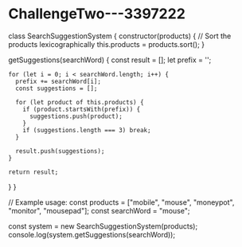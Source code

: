 # ChallengeTwo---3397222
class SearchSuggestionSystem {
  constructor(products) {
    // Sort the products lexicographically
    this.products = products.sort();
  }

  getSuggestions(searchWord) {
    const result = [];
    let prefix = '';

    for (let i = 0; i < searchWord.length; i++) {
      prefix += searchWord[i];
      const suggestions = [];

      for (let product of this.products) {
        if (product.startsWith(prefix)) {
          suggestions.push(product);
        }
        if (suggestions.length === 3) break;
      }

      result.push(suggestions);
    }

    return result;
  }
}

// Example usage:
const products = ["mobile", "mouse", "moneypot", "monitor", "mousepad"];
const searchWord = "mouse";

const system = new SearchSuggestionSystem(products);
console.log(system.getSuggestions(searchWord));
